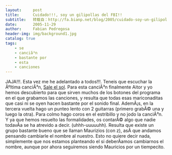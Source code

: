 ```yaml
---
layout:     post
title:      Cuidado!!!, soy un gilipollas del FBI!!
subtitle:   转载自：http://fa.bianp.net/blog/2005/cuidado-soy-un-gilipollas-del-fbi/
date:       2005-11-29
author:     Fabian Pedregosa
header-img: img/background1.jpg
catalog: true
tags:
    - se
    - canciã³n
    - bastante por
    - esta
    - canciones
---
```


JAJA!!!. Esta vez me he adelantado a todos!!!. Teneis que escuchar la
Ãºltima canciÃ³n, [Sale el sol](http://losmauricios.net/canciones/sale_el_sol.mp3). Para esta canciÃ³n finalmente Aitor y
yo hemos descubierto para que sirven muchos de los botones del programa
en el que grabamos las canciones, y resulta que todas esas mariconaditas
que casi ni se oyen hacen bastante por el sonido final. AdemÃ¡s, en la
tercera vuelta hago un punteo lento con 2 guitarras (primero grabÃ© una
y luego la otra). Para colmo hago coros en el estribillo y no jodo la
canciÃ³n. Y ya que hemos resuelto las formalidades, os contarÃ© algo que
nadie todavÃ­a se ha atrevido a decir. (uhhh-uuuuuhh). Resulta que
existe un grupo bastante bueno que se llaman Maurizios (con z), asÃ­ que
andamos pensando cambiarle el nombre al nuestro. Esto no quiere decir
nada, simplemente que nos estamos planteando el si deberÃ­amos
cambiarnos el nombre, aunque por ahora seguiremos siendo Mauricios por
un tiempecito.
